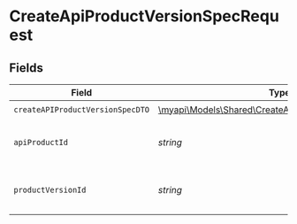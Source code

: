 # CreateApiProductVersionSpecRequest


## Fields

| Field                                                                                                        | Type                                                                                                         | Required                                                                                                     | Description                                                                                                  | Example                                                                                                      |
| ------------------------------------------------------------------------------------------------------------ | ------------------------------------------------------------------------------------------------------------ | ------------------------------------------------------------------------------------------------------------ | ------------------------------------------------------------------------------------------------------------ | ------------------------------------------------------------------------------------------------------------ |
| `createAPIProductVersionSpecDTO`                                                                             | [\myapi\Models\Shared\CreateAPIProductVersionSpecDTO](../../models/shared/CreateAPIProductVersionSpecDTO.md) | :heavy_check_mark:                                                                                           | N/A                                                                                                          |                                                                                                              |
| `apiProductId`                                                                                               | *string*                                                                                                     | :heavy_check_mark:                                                                                           | The API product identifier                                                                                   | d32d905a-ed33-46a3-a093-d8f536af9a8a                                                                         |
| `productVersionId`                                                                                           | *string*                                                                                                     | :heavy_check_mark:                                                                                           | The API product version identifier                                                                           | 9f5061ce-78f6-4452-9108-ad7c02821fd5                                                                         |